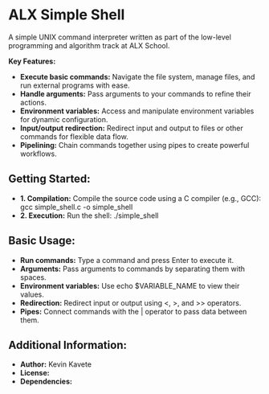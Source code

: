 <h1>ALX Simple Shell</h1>

A simple UNIX command interpreter written as part of the low-level programming and algorithm track at ALX School.

<b>Key Features: </b>

* __Execute basic commands:__ Navigate the file system, manage files, and run external programs with ease.
* __Handle arguments:__ Pass arguments to your commands to refine their actions.
* __Environment variables:__ Access and manipulate environment variables for dynamic configuration.
* __Input/output redirection:__ Redirect input and output to files or other commands for flexible data flow.
* __Pipelining:__ Chain commands together using pipes to create powerful workflows.

<h2>Getting Started:</h2>

 * __1. Compilation:__ Compile the source code using a C compiler (e.g., GCC): gcc simple_shell.c -o simple_shell
 * __2. Execution:__ Run the shell: ./simple_shell
  
<h2>Basic Usage:</h2>

* __Run commands:__ Type a command and press Enter to execute it.
* __Arguments:__ Pass arguments to commands by separating them with spaces.
* __Environment variables:__ Use echo $VARIABLE_NAME to view their values.
* __Redirection:__ Redirect input or output using <, >, and >> operators.
* __Pipes:__ Connect commands with the | operator to pass data between them.

<h2>Additional Information:</h2>

* __Author:__ Kevin Kavete
* __License:__
* __Dependencies:__
   
